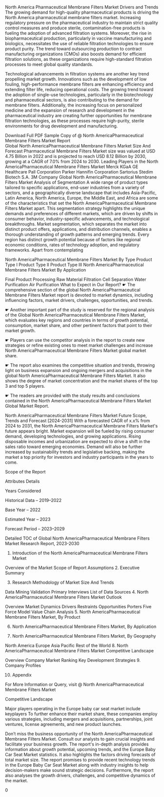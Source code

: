 North America Pharmaceutical Membrane Filters Market Drivers and Trends
The growing demand for high-quality pharmaceutical products is driving the North America pharmaceutical membrane filters market. Increasing regulatory pressure on the pharmaceutical industry to maintain strict quality control measures and produce sterile, contamination-free products is fueling the adoption of advanced filtration systems. Moreover, the rise in biopharmaceutical production, particularly in vaccine manufacturing and biologics, necessitates the use of reliable filtration technologies to ensure product purity. The trend toward outsourcing production to contract manufacturing organizations (CMOs) also boosts demand for efficient filtration solutions, as these organizations require high-standard filtration processes to meet global quality standards.

Technological advancements in filtration systems are another key trend propelling market growth. Innovations such as the development of low fouling, high-performance membrane filters are enhancing efficiency and extending filter life, reducing operational costs. The growing trend toward the adoption of single-use technologies, particularly in the biotechnology and pharmaceutical sectors, is also contributing to the demand for membrane filters. Additionally, the increasing focus on personalized medicine and the expansion of research and development in the pharmaceutical industry are creating further opportunities for membrane filtration technologies, as these processes require high-purity, sterile environments for drug development and manufacturing.

Download Full PDF Sample Copy of @ North AmericaPharmaceutical Membrane Filters Market Report  
Global North AmericaPharmaceutical Membrane Filters Market Size And Forecast
Pharmaceutical Membrane Filters Market size was valued at USD 4.75 Billion in 2022 and is projected to reach USD 8.12 Billion by 2030, growing at a CAGR of 7.0% from 2024 to 2030.
Leading Players in the North AmericaPharmaceutical Membrane Filters Market
Merck KGaA
GE Healthcare
Pall Corporation
Parker Hannifin Corporation
Sartorius Stedim Biotech S.A.
3M Company
Global North AmericaPharmaceutical Membrane Filters Market Analysis of Segmentation
A wide range of product types tailored to specific applications, end-user industries from a variety of sectors, and a geographically diverse landscape that includes Asia-Pacific, Latin America, North America, Europe, the Middle East, and Africa are some of the characteristics that set the North AmericaPharmaceutical Membrane Filters Market apart. This segmentation strategy highlights the unique demands and preferences of different markets, which are driven by shifts in consumer behavior, industry-specific advancements, and technological breakthroughs. Market segmentation, which separates the market into distinct product offers, applications, and distribution channels, enables a thorough understanding of growth patterns and emerging trends. Every region has distinct growth potential because of factors like regional economic conditions, rates of technology adoption, and regulatory frameworks. Apart from contemplating

North AmericaPharmaceutical Membrane Filters Market By Type
Product Type I
Product Type II
Product Type III
North AmericaPharmaceutical Membrane Filters Market By Application

Final Product Processing
Raw Material Filtration
Cell Separation
Water Purification
Air Purification
What to Expect in Our Report?
☛ The comprehensive section of the global North AmericaPharmaceutical Membrane Filters Market report is devoted to market dynamics, including influencing factors, market drivers, challenges, opportunities, and trends.

☛ Another important part of the study is reserved for the regional analysis of the Global North AmericaPharmaceutical Membrane Filters Market, which evaluates key regions and countries in terms of growth potential, consumption, market share, and other pertinent factors that point to their market growth.

☛ Players can use the competitor analysis in the report to create new strategies or refine existing ones to meet market challenges and increase North AmericaPharmaceutical Membrane Filters Market global market share.

☛ The report also examines the competitive situation and trends, throwing light on business expansion and ongoing mergers and acquisitions in the global North AmericaPharmaceutical Membrane Filters Market. It also shows the degree of market concentration and the market shares of the top 3 and top 5 players.

☛ The readers are provided with the study results and conclusions contained in the North AmericaPharmaceutical Membrane Filters Market Global Market Report.

North AmericaPharmaceutical Membrane Filters Market Future Scope, Trends and Forecast [2024-2031]
With a forecasted CAGR of x.x% from 2024 to 2031, the North AmericaPharmaceutical Membrane Filters Market's future appears bright. Market expansion will be fueled by rising consumer demand, developing technologies, and growing applications. Rising disposable incomes and urbanization are expected to drive a shift in the sales ratio toward emerging economies. Demand will also be further increased by sustainability trends and legislative backing, making the market a top priority for investors and industry participants in the years to come.

Scope of the Report

Attributes Details

Years Considered

Historical Data – 2019–2022

Base Year – 2022

Estimated Year – 2023

Forecast Period – 2023–2029

Detailed TOC of Global North AmericaPharmaceutical Membrane Filters Market Research Report, 2023-2030
1. Introduction of the North AmericaPharmaceutical Membrane Filters Market

Overview of the Market
Scope of Report
Assumptions
2. Executive Summary

3. Research Methodology of Market Size And Trends

Data Mining
Validation
Primary Interviews
List of Data Sources
4. North AmericaPharmaceutical Membrane Filters Market Outlook

Overview
Market Dynamics
Drivers
Restraints
Opportunities
Porters Five Force Model
Value Chain Analysis
5. North AmericaPharmaceutical Membrane Filters Market, By Product

6. North AmericaPharmaceutical Membrane Filters Market, By Application

7. North AmericaPharmaceutical Membrane Filters Market, By Geography

North America
Europe
Asia Pacific
Rest of the World
8. North AmericaPharmaceutical Membrane Filters Market Competitive Landscape

Overview
Company Market Ranking
Key Development Strategies
9. Company Profiles

10. Appendix

For More Information or Query, visit @ North AmericaPharmaceutical Membrane Filters Market

Competitive Landscape

Major players operating in the Europe baby car seat market include keyplayers To further enhance their market share, these companies employ various strategies, including mergers and acquisitions, partnerships, joint ventures, license agreements, and new product launches.

Don’t miss the business opportunity of the North AmericaPharmaceutical Membrane Filters Market. Consult our analysts to gain crucial insights and facilitate your business growth.
The report's in-depth analysis provides information about growth potential, upcoming trends, and the Europe Baby Car Seat Market statistics. It also highlights the factors driving forecasts of total market size. The report promises to provide recent technology trends in the Europe Baby Car Seat Market along with industry insights to help decision-makers make sound strategic decisions. Furthermore, the report also analyses the growth drivers, challenges, and competitive dynamics of the market.

0
